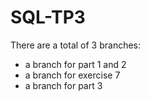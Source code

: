 # SQL-TP3

There are a total of 3 branches:
- a branch for part 1 and 2
- a branch for exercise 7
- a branch for part 3

